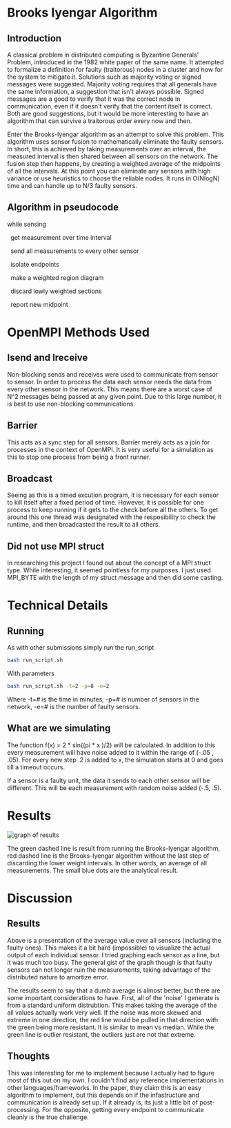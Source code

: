 # Brooks Iyengar Algorithm

## Introduction
A classical problem in distributed computing is Byzantine Generals' Problem, introduced in the 1982 white paper of the same name. It attempted to formalize a definition for faulty (traitorous) nodes in a cluster and how for the system to mitigate it. Solutions such as majority voting or signed messages were suggested. Majority voting requires that all generals have the same information, a suggestion that isn't always possible. Signed messages are a good to verify that it was the correct node in communication, even if it doesn't verify that the content itself is correct. Both are good suggestions, but it would be more interesting to have an algorithm that can survive a traitorous order every now and then.

Enter the Brooks-Iyengar algorithm as an attempt to solve this problem. This algorithm uses sensor fusion to mathematically eliminate the faulty sensors. In short, this is achieved by taking measurements over an interval, the measured interval is then shared between all sensors on the network. The fusion step then happens, by creating a weighted average of the midpoints of all the intervals. At this point you can eliminate any sensors with high variance or use heuristics to choose the reliable nodes. It runs in O(NlogN) time and can handle up to N/3 faulty sensors.

## Algorithm in pseudocode

while sensing

&nbsp;&nbsp;get measurement over time interval
  
&nbsp;&nbsp;send all measurements to every other sensor
  
&nbsp;&nbsp;isolate endpoints
  
&nbsp;&nbsp;make a weighted region diagram
  
&nbsp;&nbsp;discard lowly weighted sections
  
&nbsp;&nbsp;report new midpoint


# OpenMPI Methods Used

## Isend and Ireceive
Non-blocking sends and receives were used to communicate from sensor to sensor. In order to process the data each sensor needs the data from every other sensor in the network. This means there are a worst case of N^2 messages being passed at any given point. Due to this large number, it is best to use non-blocking communications.

## Barrier
This acts as a sync step for all sensors. Barrier merely acts as a join for processes in the context of OpenMPI. It is very useful for a simulation as this to stop one process from being a front runner.

## Broadcast
Seeing as this is a timed excution program, it is necessary for each sensor to kill itself after a fixed period of time. However, it is possible for one process to keep running if it gets to the check before all the others. To get around this one thread was designated with the resposibility to check the runtime, and then broadcasted the result to all others.

## Did not use MPI struct
In researching this project I found out about the concept of a MPI struct type. While interesting, it seemed pointless for my purposes. I just used MPI_BYTE with the length of my struct message and then did some casting.

# Technical Details

## Running
As with other submissions simply run the run_script

```sh
bash run_script.sh
```

With parameters

```sh
bash run_script.sh -t=2 -p=8 -e=2
```
Where -t=# is the time in minutes, -p=# is number of sensors in the network, -e=# is the number of faulty sensors.

## What are we simulating

The function f(x) = 2 * sin((pi * x )/2) will be calculated. In addition to this every measurement will have noise added to it within the range of (-.05 , .05). For every new step .2 is added to x, the simulation starts at 0 and goes till a timeout occurs.

If a sensor is a faulty unit, the data it sends to each other sensor will be different. This will be each measurement with random noise added (-.5, .5). 

# Results
![graph of results](https://github.com/unh-hpc/project-2-brooks-iyengar/blob/master/results.png)

The green dashed line is result from running the Brooks-Iyengar algorithm, red dashed line is the Brooks-Iyengar algorithm without the last step of discarding the lower weight intervals. In other words, an average of all measurements. The small blue dots are the analytical result.

# Discussion

## Results
Above is a presentation of the average value over all sensors (including the faulty ones). This makes it a bit hard (impossible) to visualize the actual output of each individual sensor. I tried graphing each sensor as a line, but it was much too busy. The general gist of the graph though is that faulty sensors can not longer ruin the measurements, taking advantage of the distributed nature to amortize error.

The results seem to say that a dumb average is almost better, but there are some important considerations to have. First, all of the 'noise' I generate is from a standard uniform distrubtion. This makes taking the average of the all values actually work very well. If the noise was more skewed and extreme in one direction, the red line would be pulled in that direction with the green being more resistant. It is similar to mean vs median. While the green line is outlier resistant, the outliers just are not that extreme.

## Thoughts
This was interesting for me to implement because I actually had to figure most of this out on my own. I couldn't find any reference implementations in other languages/frameworks. In the paper, they claim this is an easy algorithm to implement, but this depends on if the infastructure and communication is already set up. If it already is, its just a little bit of post-processing. For the opposite, getting every endpoint to communicate cleanly is the true challenge.


